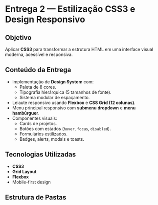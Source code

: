 # Entrega 2 — Estilização CSS3 e Design Responsivo

## Objetivo
Aplicar **CSS3** para transformar a estrutura HTML em uma interface visual moderna, acessível e responsiva.

## Conteúdo da Entrega
- Implementação de **Design System** com:
  - Paleta de 8 cores.
  - Tipografia hierárquica (5 tamanhos de fonte).
  - Sistema modular de espaçamento.
- Leiaute responsivo usando **Flexbox** e **CSS Grid (12 colunas)**.
- Menu principal responsivo com **submenu dropdown** e **menu hambúrguer**.
- Componentes visuais:
  - Cards de projetos.
  - Botões com estados (`hover`, `focus`, `disabled`).
  - Formulários estilizados.
  - Badges, alerts, modals e toasts.

## Tecnologias Utilizadas
- **CSS3**
- **Grid Layout**
- **Flexbox**
- Mobile-first design

## Estrutura de Pastas
